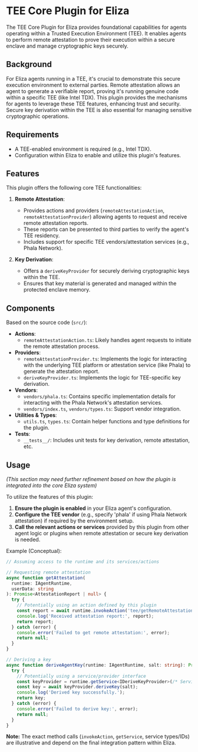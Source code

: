 # TEE Core Plugin for Eliza

The TEE Core Plugin for Eliza provides foundational capabilities for agents operating within a Trusted Execution Environment (TEE). It enables agents to perform remote attestation to prove their execution within a secure enclave and manage cryptographic keys securely.

## Background

For Eliza agents running in a TEE, it's crucial to demonstrate this secure execution environment to external parties. Remote attestation allows an agent to generate a verifiable report, proving it's running genuine code within a specific TEE (like Intel TDX). This plugin provides the mechanisms for agents to leverage these TEE features, enhancing trust and security. Secure key derivation within the TEE is also essential for managing sensitive cryptographic operations.

## Requirements

- A TEE-enabled environment is required (e.g., Intel TDX).
- Configuration within Eliza to enable and utilize this plugin's features.

## Features

This plugin offers the following core TEE functionalities:

1.  **Remote Attestation**:

    - Provides actions and providers (`remoteAttestationAction`, `remoteAttestationProvider`) allowing agents to request and receive remote attestation reports.
    - These reports can be presented to third parties to verify the agent's TEE residency.
    - Includes support for specific TEE vendors/attestation services (e.g., Phala Network).

2.  **Key Derivation**:
    - Offers a `deriveKeyProvider` for securely deriving cryptographic keys within the TEE.
    - Ensures that key material is generated and managed within the protected enclave memory.

## Components

Based on the source code (`src/`):

- **Actions**:
  - `remoteAttestationAction.ts`: Likely handles agent requests to initiate the remote attestation process.
- **Providers**:
  - `remoteAttestationProvider.ts`: Implements the logic for interacting with the underlying TEE platform or attestation service (like Phala) to generate the attestation report.
  - `deriveKeyProvider.ts`: Implements the logic for TEE-specific key derivation.
- **Vendors**:
  - `vendors/phala.ts`: Contains specific implementation details for interacting with the Phala Network's attestation services.
  - `vendors/index.ts`, `vendors/types.ts`: Support vendor integration.
- **Utilities & Types**:
  - `utils.ts`, `types.ts`: Contain helper functions and type definitions for the plugin.
- **Tests**:
  - `__tests__/`: Includes unit tests for key derivation, remote attestation, etc.

## Usage

_(This section may need further refinement based on how the plugin is integrated into the core Eliza system)_

To utilize the features of this plugin:

1.  **Ensure the plugin is enabled** in your Eliza agent's configuration.
2.  **Configure the TEE vendor** (e.g., specify 'phala' if using Phala Network attestation) if required by the environment setup.
3.  **Call the relevant actions or services** provided by this plugin from other agent logic or plugins when remote attestation or secure key derivation is needed.

Example (Conceptual):

```typescript
// Assuming access to the runtime and its services/actions

// Requesting remote attestation
async function getAttestation(
  runtime: IAgentRuntime,
  userData: string
): Promise<AttestationReport | null> {
  try {
    // Potentially using an action defined by this plugin
    const report = await runtime.invokeAction('tee/getRemoteAttestation', { userData });
    console.log('Received attestation report:', report);
    return report;
  } catch (error) {
    console.error('Failed to get remote attestation:', error);
    return null;
  }
}

// Deriving a key
async function deriveAgentKey(runtime: IAgentRuntime, salt: string): Promise<CryptoKey | null> {
  try {
    // Potentially using a service/provider interface
    const keyProvider = runtime.getService<IDeriveKeyProvider>(/* ServiceType or ID */);
    const key = await keyProvider.deriveKey(salt);
    console.log('Derived key successfully.');
    return key;
  } catch (error) {
    console.error('Failed to derive key:', error);
    return null;
  }
}
```

**Note:** The exact method calls (`invokeAction`, `getService`, service types/IDs) are illustrative and depend on the final integration pattern within Eliza.
